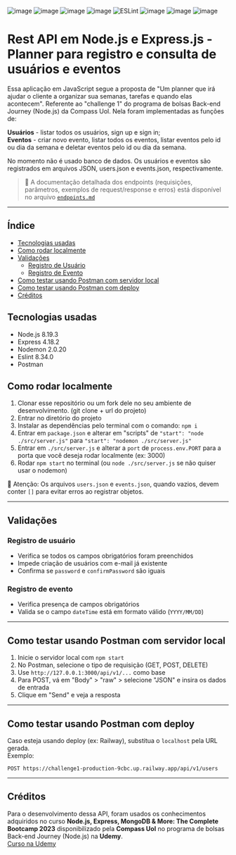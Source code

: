 ![image](https://user-images.githubusercontent.com/103967442/218341093-588b71a8-f380-4ce4-92fb-12453e3e384e.png)
![image](https://img.shields.io/badge/JavaScript-F7DF1E?style=for-the-badge&logo=javascript&logoColor=black)
![image](https://img.shields.io/badge/Node.js-43853D?style=for-the-badge&logo=node.js&logoColor=white)
![image](https://img.shields.io/badge/Visual_Studio_Code-0078D4?style=for-the-badge&logo=visual%20studio%20code&logoColor=white)
![ESLint](https://img.shields.io/badge/ESLint-4B3263?style=for-the-badge&logo=eslint&logoColor=white)
![image](https://img.shields.io/badge/prettier-1A2C34?style=for-the-badge&logo=prettier&logoColor=F7BA3E)
![image](https://img.shields.io/badge/GIT-E44C30?style=for-the-badge&logo=git&logoColor=white)
![image](https://img.shields.io/badge/Express.js-404D59?style=for-the-badge)

# Rest API em Node.js e Express.js - Planner para registro e consulta de usuários e eventos

Essa aplicação em JavaScript segue a proposta de "Um planner que irá ajudar o cliente a organizar sua semanas, tarefas e quando elas acontecem". Referente ao "challenge 1" do programa de bolsas Back-end Journey (Node.js) da Compass Uol. Nela foram implementadas as funções de:

**Usuários** - listar todos os usuários, sign up e sign in;  
**Eventos** - criar novo evento, listar todos os eventos, listar eventos pelo id ou dia da semana e deletar eventos pelo id ou dia da semana.

No momento não é usado banco de dados. Os usuários e eventos são registrados em arquivos JSON, users.json e events.json, respectivamente.

> 📄 A documentação detalhada dos endpoints (requisições, parâmetros, exemplos de request/response e erros) está disponível no arquivo [`endpoints.md`](./endpoints.md)

---

## Índice

<!--ts-->

- [Tecnologias usadas](#tecnologias-usadas)
- [Como rodar localmente](#como-rodar-localmente)
- [Validações](#validações)
  - [Registro de Usuário](#registro-de-usuário)
  - [Registro de Evento](#registro-de-evento)
- [Como testar usando Postman com servidor local](#como-testar-usando-postman-com-servidor-local)
- [Como testar usando Postman com deploy](#como-testar-usando-postman-com-deploy)
- [Créditos](#créditos)
<!--te-->

## Tecnologias usadas

- Node.js 8.19.3
- Express 4.18.2
- Nodemon 2.0.20
- Eslint 8.34.0
- Postman

## Como rodar localmente

1. Clonar esse repositório ou um fork dele no seu ambiente de desenvolvimento. (git clone + url do projeto)
2. Entrar no diretório do projeto
3. Instalar as dependências pelo terminal com o comando: `npm i`
4. Entrar em `package.json` e alterar em "scripts" de `"start": "node ./src/server.js"` para `"start": "nodemon ./src/server.js"`
5. Entrar em `./src/server.js` e alterar a `port` de `process.env.PORT` para a porta que você deseja rodar localmente (ex: 3000)
6. Rodar `npm start` no terminal (ou `node ./src/server.js` se não quiser usar o nodemon)

📌 Atenção: Os arquivos `users.json` e `events.json`, quando vazios, devem conter `[]` para evitar erros ao registrar objetos.

---

## Validações

### Registro de usuário

- Verifica se todos os campos obrigatórios foram preenchidos
- Impede criação de usuários com e-mail já existente
- Confirma se `password` e `confirmPassword` são iguais

### Registro de evento

- Verifica presença de campos obrigatórios
- Valida se o campo `dateTime` está em formato válido (`YYYY/MM/DD`)

---

## Como testar usando Postman com servidor local

1. Inicie o servidor local com `npm start`
2. No Postman, selecione o tipo de requisição (GET, POST, DELETE)
3. Use `http://127.0.0.1:3000/api/v1/...` como base
4. Para POST, vá em "Body" > "raw" > selecione "JSON" e insira os dados de entrada
5. Clique em "Send" e veja a resposta

---

## Como testar usando Postman com deploy

Caso esteja usando deploy (ex: Railway), substitua o `localhost` pela URL gerada.  
Exemplo:

```
POST https://challenge1-production-9cbc.up.railway.app/api/v1/users
```

---

## Créditos

Para o desenvolvimento dessa API, foram usados os conhecimentos adquiridos no curso **Node.js, Express, MongoDB & More: The Complete Bootcamp 2023** disponibilizado pela **Compass Uol** no programa de bolsas Back-end Journey (Node.js) na **Udemy**.  
[Curso na Udemy](https://www.udemy.com/course/nodejs-express-mongodb-bootcamp/learn/lecture/15064884?course_portion_id=282878&learning_path_id=4195930#overview)
